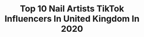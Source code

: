 ---
title: Top 10 Nail Artists TikTok Influencers In United Kingdom In 2020
description: >-
  Find top nail artists TikTok influencers in United Kingdom in 2020. Most popular hashtags: #nails #nailart #foryoupage #fyp.
platform: TikTok
hits: 22
text_top: Analyze the top-rated TikTok profiles on inBeat.
text_bottom: Our database has 22 TikTok influencers like this in United Kingdom for you to connect with.
profiles:
  - username: "charm.nails"
    fullname: >-
      charm.nails
    bio: >-
      uk 🇬🇧london based nail artist speak English only Instagram @charm.nails
    location: "United Kingdom"
    followers: 8652
    engagement: 980
    commentsToLikes: 0.003275
    id: ck83k16c38iip0j78i7vzde5i
    verified: false
    hashtags: "#nailss, #goviral, #nails2020, #prettynails"
  - username: "belledamenails"
    fullname: >-
      #BDLADY
    bio: >-
      Wildest Nail salon UK Belle Dame Nails Blaenavon NP4 9NH
    location: "United Kingdom"
    followers: 275800
    engagement: 1823
    commentsToLikes: 0.026659
    id: ckbw445imxhul0j23psyo612o
    verified: false
    hashtags: "#nailmail, #fakenails, #nail, #acrylicnails"
  - username: "the_gelbottle_inc"
    fullname: >-
      the_gelbottle_inc
    bio: >-
      www.thegelbottle.com
    location: "United Kingdom"
    followers: 4449
    engagement: 798
    commentsToLikes: 0.008241
    id: ckaif23wvuxbp0i78vpohbnyg
    verified: false
    hashtags: "#naildesign, #nailartist, #xmasnails, #nailpolish"
  - username: "vigdiana"
    fullname: >-
      Vig Diana
    bio: >-
      DiaNails& Art on facebook
    location: "United Kingdom"
    followers: 13800
    engagement: 1620
    commentsToLikes: 0.038554
    id: ckcp8by83dvc90j23qyhlmn38
    verified: false
    hashtags: "#nailart, #nailartist, #nail, #naildecoration"
  - username: "vladpuntusov"
    fullname: >-
      Vlad
    bio: >-
      ✨17, Cambs✨ Thanks for 5K!
    location: "United Kingdom"
    followers: 5842
    engagement: 1498
    commentsToLikes: 0.032612
    id: ckcp8c6h3dvey0j23fkmjxyjh
    verified: false
    hashtags: "#russiancursive, #language, #bi, #british"
  - username: "nailitbychloe"
    fullname: >-
      nailitbychloe
    bio: >-
      Custom press ons available 💘🥰
    location: "United Kingdom"
    followers: 3912
    engagement: 2398
    commentsToLikes: 0.033518
    id: ckcp8cwvpdw1n0j233u9uh52m
    verified: false
    hashtags: "#stickonnails, #nailcheck, #pressonnails, #foryou"
  - username: "katieevemakeup"
    fullname: >-
      Katie Eve Makeup
    bio: >-
      UK based Pro MUA ✨ Instagram: @katieevemakeup & @katieeveartistry 🥰
    location: "United Kingdom"
    followers: 2247
    engagement: 1564
    commentsToLikes: 0.048786
    id: ck8nkh51ef7150j789f5rjziq
    verified: false
    hashtags: "#brighterinside, #flamenails, #makeupchallenge, #pressonnails"
  - username: "nikkissecretxx"
    fullname: >-
      NikkisSecretx
    bio: >-
      Find me @NikkisSecretx on Insta😜
    location: "United Kingdom"
    followers: 95700
    engagement: 1431
    commentsToLikes: 0.010783
    id: ck982sxeihkt00j78556qt88y
    verified: false
    hashtags: "#primarkhaul, #primark, #makeuphacks, #haul"
  - username: "mira.004"
    fullname: >-
      Mira 🤍
    bio: >-
      330K? INSTA + YOUTUBE ☝🏼 Subscribe 🥺
    location: "United Kingdom"
    followers: 322600
    engagement: 1569
    commentsToLikes: 0.013943
    id: ckc3e699hzlju0j238z435g2n
    verified: false
    hashtags: "#nailart, #satisfying, #nails, #tips"
  - username: "indiadeni"
    fullname: >-
      India
    bio: >-
      16 Y/O MUA 🧸 UK 🦋 BI BBY 🌈
    location: "United Kingdom"
    followers: 37247
    engagement: 1101
    commentsToLikes: 0.015517
    id: ck9017d6mbgbb0j789mboblu7
    verified: false
    hashtags: "#fyp, #houseoftiktok, #nails, #tvd"
---